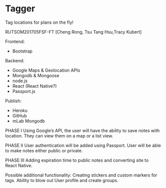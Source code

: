 # Tagger
Tag locations for plans on the fly!

RUTSOM201705FSF-FT
[Cheng Rong, Tsu Tang Hsu,Tracy Kubert]

Frontend: 
- Bootstrap

Backend: 
- Google Maps & Geolocation APIs
- Mongodb & Mongoose 
- node.js
- React (React Native?)
- Passport.js 

Publish: 
- Heroku
- GitHub
- mLab Mongodb

PHASE I
Using Google’s API, the user will have the ability to save notes with location.  They can view them on a map or a list view.

PHASE II 
User authentication will be added using Passport.  User will be able to make notes either public or private. 

PHASE III
Adding expiration time to public notes and converting site to React Native.

Possible additional functionality: Creating stickers and custom markers for tags.  Ability to blow out User profile and create groups.

